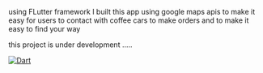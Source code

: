 using FLutter framework I built this app 
using google maps apis to make it easy for users to contact with coffee cars to make orders and to make it easy to find your way

this project is under development .....

[![Dart](https://github.com/mohamadElEaswy/mk/actions/workflows/main.yml/badge.svg)](https://github.com/mohamadElEaswy/mk/actions/workflows/main.yml)
